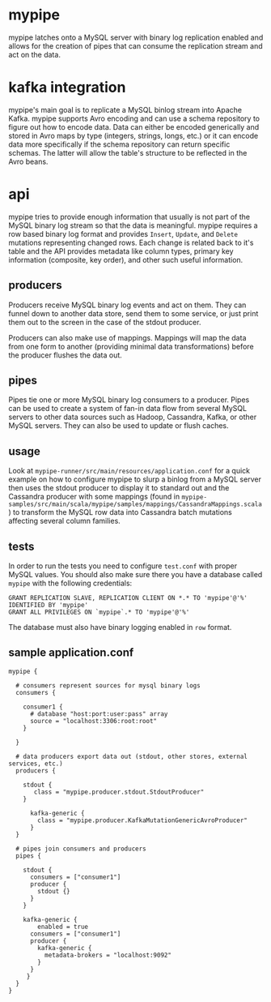 # mypipe

mypipe latches onto a MySQL server with binary log replication enabled and
allows for the creation of pipes that can consume the replication stream and
act on the data.

# kafka integration
mypipe's main goal is to replicate a MySQL binlog stream into Apache Kafka.
mypipe supports Avro encoding and can use a schema repository to figure out
how to encode data. Data can either be encoded generically and stored in
Avro maps by type (integers, strings, longs, etc.) or it can encode data
more specifically if the schema repository can return specific schemas. The
latter will allow the table's structure to be reflected in the Avro beans.

# api
mypipe tries to provide enough information that usually is not part of the
MySQL binary log stream so that the data is meaningful. mypipe requires a
row based binary log format and provides `Insert`, `Update`, and `Delete`
mutations representing changed rows. Each change is related back to it's
table and the API provides metadata like column types, primary key
information (composite, key order), and other such useful information.

## producers

Producers receive MySQL binary log events and act on them. They can funnel
down to another data store, send them to some service, or just print them
out to the screen in the case of the stdout producer.

Producers can also make use of mappings. Mappings will map the data from one
form to another (providing minimal data transformations) before the producer 
flushes the data out.

## pipes

Pipes tie one or more MySQL binary log consumers to a producer. Pipes can be
used to create a system of fan-in data flow from several MySQL servers to
other data sources such as Hadoop, Cassandra, Kafka, or other MySQL servers.
They can also be used to update or flush caches.

## usage

Look at `mypipe-runner/src/main/resources/application.conf` for a quick example
on how to configure mypipe to slurp a binlog from a MySQL server then uses the
stdout producer to display it to standard out and the Cassandra producer with
some mappings (found in `mypipe-samples/src/main/scala/mypipe/samples/mappings/CassandraMappings.scala`)
to transform the MySQL row data into Cassandra batch mutations affecting several
column families.

## tests

In order to run the tests you need to configure `test.conf` with proper MySQL
values. You should also make sure there you have a database called `mypipe` with
the following credentials:

    GRANT REPLICATION SLAVE, REPLICATION CLIENT ON *.* TO 'mypipe'@'%' IDENTIFIED BY 'mypipe'
    GRANT ALL PRIVILEGES ON `mypipe`.* TO 'mypipe'@'%'

The database must also have binary logging enabled in `row` format.

## sample application.conf

    mypipe {
    
      # consumers represent sources for mysql binary logs
      consumers {
    
        consumer1 {
          # database "host:port:user:pass" array
          source = "localhost:3306:root:root"
        }
    
      }
    
      # data producers export data out (stdout, other stores, external services, etc.)
      producers {
    
        stdout {
           class = "mypipe.producer.stdout.StdoutProducer"
        }
    
    	  kafka-generic {
    	    class = "mypipe.producer.KafkaMutationGenericAvroProducer"
    	  }
      }
    
      # pipes join consumers and producers
      pipes {
    
        stdout {
          consumers = ["consumer1"]
          producer {
            stdout {}
          }
        }
    
      	kafka-generic {
      		enabled = true
      	  consumers = ["consumer1"]
      	  producer {
      	    kafka-generic {
      	      metadata-brokers = "localhost:9092"
      	    }
      	  }
      	 }
      }
    }
    

